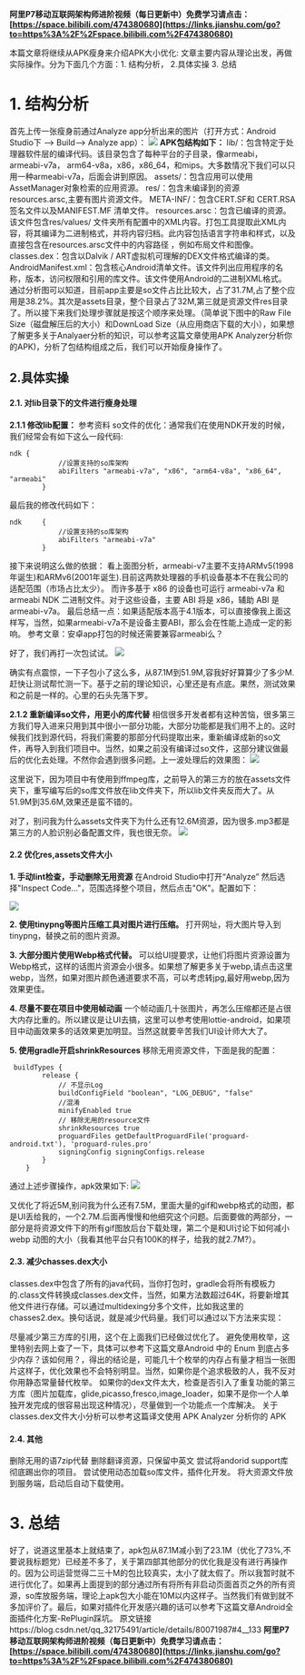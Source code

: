 **阿里P7移动互联网架构师进阶视频（每日更新中）免费学习请点击：[https://space.bilibili.com/474380680](https://links.jianshu.com/go?to=https%3A%2F%2Fspace.bilibili.com%2F474380680)**

本篇文章将继续从APK瘦身来介绍APK大小优化:
文章主要内容从理论出发，再做实际操作。分为下面几个方面：1. 结构分析， 2.具体实操 3. 总结 
# 1. 结构分析
首先上传一张瘦身前通过Analyze app分析出来的图片（打开方式：Android Studio下 ——> Build——> Analyze app）：
![](https://upload-images.jianshu.io/upload_images/19956127-1f8a84efe2db8ebb.png?imageMogr2/auto-orient/strip%7CimageView2/2/w/1240)
**APK包结构如下：**
lib/：包含特定于处理器软件层的编译代码。该目录包含了每种平台的子目录，像armeabi，armeabi-v7a， arm64-v8a，x86，x86_64，和mips。大多数情况下我们可以只用一种armeabi-v7a，后面会讲到原因。
assets/：包含应用可以使用AssetManager对象检索的应用资源。
res/：包含未编译到的资源 resources.arsc,主要有图片资源文件。
META-INF/：包含CERT.SF和 CERT.RSA签名文件以及MANIFEST.MF 清单文件。
resources.arsc：包含已编译的资源。该文件包含res/values/ 文件夹所有配置中的XML内容。打包工具提取此XML内容，将其编译为二进制格式，并将内容归档。此内容包括语言字符串和样式，以及直接包含在resources.arsc文件中的内容路径 ，例如布局文件和图像。
classes.dex：包含以Dalvik / ART虚拟机可理解的DEX文件格式编译的类。
AndroidManifest.xml：包含核心Android清单文件。该文件列出应用程序的名称，版本，访问权限和引用的库文件。该文件使用Android的二进制XML格式。
通过分析图可以知道，目前app主要是so文件占比比较大，占了31.7M,占了整个应用是38.2%。其次是assets目录，整个目录占了32M,第三就是资源文件res目录了。所以接下来我们处理步骤就是按这个顺序来处理。（简单说下图中的Raw File Size（磁盘解压后的大小）和DownLoad Size（从应用商店下载的大小），如果想了解更多关于Analyaer分析的知识，可以参考这篇文章使用APK Analyzer分析你的APK)，分析了包结构组成之后，我们可以开始瘦身操作了。

## 2.具体实操
#### 2.1. 对lib目录下的文件进行瘦身处理
**2.1.1 修改lib配置：**
参考资料
so文件的优化：通常我们在使用NDK开发的时候，我们经常会有如下这么一段代码:
```
ndk {
            //设置支持的so库架构
            abiFilters "armeabi-v7a", "x86", "arm64-v8a", "x86_64", "armeabi"
        }
```
最后我的修改代码如下：
```
ndk 	{
            //设置支持的so库架构
            abiFilters "armeabi-v7a"
        }
```
接下来说明这么做的依据：
看上面图分析，armeabi-v7主要不支持ARMv5(1998年诞生)和ARMv6(2001年诞生).目前这两款处理器的手机设备基本不在我公司的适配范围（市场占比太少）。
而许多基于 x86 的设备也可运行 armeabi-v7a 和 armeabi NDK 二进制文件。对于这些设备，主要 ABI 将是 x86，辅助 ABI 是 armeabi-v7a。
最后总结一点：如果适配版本高于4.1版本，可以直接像我上面这样写，当然，如果armeabi-v7a不是设备主要ABI，那么会在性能上造成一定的影响。
参考文章：安卓app打包的时候还需要兼容armeabi么？

好了，我们再打一次包试试。
![](https://upload-images.jianshu.io/upload_images/19956127-30b2a87a38f4d892.png?imageMogr2/auto-orient/strip%7CimageView2/2/w/1240)

确实有点震惊，一下子包小了这么多，从87.1M到51.9M,容我好好算算少了多少M.赶快让测试帮忙测一下。基于之前的理论知识，心里还是有点底。果然，测试效果和之前是一样的。心里的石头先落下罗。

**2.1.2 重新编译so文件，用更小的库代替**
相信很多开发者都有这种苦恼，很多第三方我们导入进来只用到其中很小一部分功能，大部分功能都是我们用不上的。这时候我们找到源代码，将我们需要的那部分代码提取出来，重新编译成新的so文件，再导入到我们项目中。当然，如果之前没有编译过so文件，这部分建议做最后的优化去处理。不然你会遇到很多问题。上一波处理后的效果图：
![](https://upload-images.jianshu.io/upload_images/19956127-1ed0f553172a7740.png?imageMogr2/auto-orient/strip%7CimageView2/2/w/1240)


这里说下，因为项目中有使用到ffmpeg库，之前导入的第三方的放在assets文件夹下，重写编写后的so库文件放在lib文件夹下，所以lib文件夹反而大了。从51.9M到35.6M,效果还是蛮不错的。

对了，别问我为什么assets文件夹下为什么还有12.6M资源，因为很多.mp3都是第三方的人脸识别必备配置文件，我也很无奈。
![](https://upload-images.jianshu.io/upload_images/19956127-608b8eb3fce8e0c6.png?imageMogr2/auto-orient/strip%7CimageView2/2/w/1240)



#### 2.2  优化res,assets文件大小
**1. 手动lint检查，手动删除无用资源**
在Android Studio中打开“Analyze” 然后选择"Inspect Code…"，范围选择整个项目，然后点击"OK"。配置如下：

![](https://upload-images.jianshu.io/upload_images/19956127-7449b7d5460ce8a3.png?imageMogr2/auto-orient/strip%7CimageView2/2/w/1240)

**2. 使用tinypng等图片压缩工具对图片进行压缩。**
打开网址，将大图片导入到tinypng，替换之前的图片资源。

**3. 大部分图片使用Webp格式代替。**
可以给UI提要求，让他们将图片资源设置为Webp格式，这样的话图片资源会小很多。如果想了解更多关于webp,请点击这里webp，当然，如果对图片颜色通道要求不高，可以考虑转jpg,最好用webp,因为效果更佳。

**4. 尽量不要在项目中使用帧动画**
一个帧动画几十张图片，再怎么压缩都还是占很大内存比重的。所以建议是让UI去搞，这里可以参考使用lottie-android，如果项目中动画效果多的话效果更加明显。当然这就要辛苦我们UI设计师大大了。

**5. 使用gradle开启shrinkResources**
移除无用资源文件，下面是我的配置：
```
 buildTypes {
        release {
            // 不显示Log
            buildConfigField "boolean", "LOG_DEBUG", "false"
            //混淆
            minifyEnabled true
            // 移除无用的resource文件
            shrinkResources true
            proguardFiles getDefaultProguardFile('proguard-android.txt'), 'proguard-rules.pro'
            signingConfig signingConfigs.release
        }
    }
```
通过上述步骤操作，apk效果如下:
![](https://upload-images.jianshu.io/upload_images/19956127-61884e0e94e5687e.png?imageMogr2/auto-orient/strip%7CimageView2/2/w/1240)

又优化了将近5M,别问我为什么还有7.5M，里面大量的gif和webp格式的动图，都是UI丢给我的，一个2.7M.后面再慢慢和他细究这个问题。后面要做的两部分，一部分是将资源文件下的所有gif图放后台下载处理，第二个是和UI讨论下如何减小webp 动图的大小（我看其他平台只有100K的样子，给我的就2.7M?）。

#### 2.3. 减少chasses.dex大小
classes.dex中包含了所有的java代码，当你打包时，gradle会将所有模板力的.class文件转换成classes.dex文件，当然，如果方法数超过64K，将要新增其他文件进行存储。可以通过multidexing分多个文件，比如我这里的chasses2.dex。换句话说，就是减少代码量。我们可以通过以下方法来实现：

尽量减少第三方库的引用，这个在上面我们已经做过优化了。
避免使用枚举，这里特别去网上查了一下，具体可以参考下这篇文章Android 中的 Enum 到底占多少内存？该如何用？，得出的结论是，可能几十个枚举的内存占有量才相当一张图片这样子，优化效果也不会特别明显。当然，如果你是个追求极致的人，我不反对你用静态常量替代枚举。
如果你的dex文件太大，检查是否引入了重复功能的第三方库（图片加载库，glide,picasso,fresco,image_loader，如果不是你一个人单独开发完成的很容易出现这种情况），尽量做到一个功能点一个库解决。
关于classes.dex文件大小分析可以参考这篇译文使用 APK Analyzer 分析你的 APK

#### 2.4. 其他
删除无用的语7zip代替
删除翻译资源，只保留中英文
尝试将andorid support库彻底踢出你的项目。
尝试使用动态加载so库文件，插件化开发。
将大资源文件放到服务端，启动后自动下载使用。
# 3. 总结
好了，说道这里基本上就结束了，apk包从87.1M减小到了23.1M（优化了73%,不要说我标题党）已经差不多了，关于第四部其他部分的优化我是没有进行再操作的。因为公司运营觉得二三十M的包比较真实，太小了就太假了。所以我暂时就不进行优化了。如果再上面提到的部分通过所有将所有非启动页面首页之外的所有资源，so库放服务端，理论上apk包大小能在10M以内这样子。当然我们有做到就不多加评价了。最后，如果对插件化开发感兴趣的话可以参考下这篇文章Android全面插件化方案-RePlugin踩坑。
原文链接https://blog.csdn.net/qq_32175491/article/details/80071987#4__133
**阿里P7移动互联网架构师进阶视频（每日更新中）免费学习请点击：[https://space.bilibili.com/474380680](https://links.jianshu.com/go?to=https%3A%2F%2Fspace.bilibili.com%2F474380680)**
